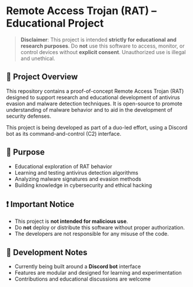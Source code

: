 # Remote Access Trojan (RAT) – Educational Project

> **Disclaimer**: This project is intended **strictly for educational and research purposes**. Do **not** use this software to access, monitor, or control devices without **explicit consent**. Unauthorized use is illegal and unethical.

## 📌 Project Overview

This repository contains a proof-of-concept Remote Access Trojan (RAT) designed to support research and educational development of antivirus evasion and malware detection techniques. It is open-source to promote understanding of malware behavior and to aid in the development of security defenses.

This project is being developed as part of a duo-led effort, using a Discord bot as its command-and-control (C2) interface.

## 🎯 Purpose

* Educational exploration of RAT behavior
* Learning and testing antivirus detection algorithms
* Analyzing malware signatures and evasion methods
* Building knowledge in cybersecurity and ethical hacking

## ❗ Important Notice

* This project is **not intended for malicious use**.
* Do **not** deploy or distribute this software without proper authorization.
* The developers are not responsible for any misuse of the code.

## 🚧 Development Notes

* Currently being built around a **Discord bot** interface
* Features are modular and designed for learning and experimentation
* Contributions and educational discussions are welcome
